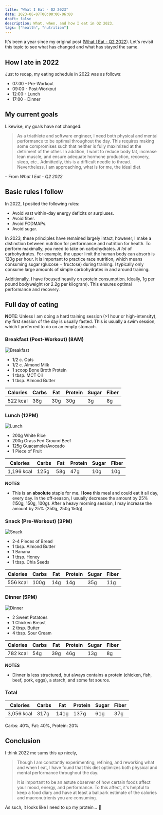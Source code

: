 ```yaml
---
title: "What I Eat - Q2 2023"
date: 2023-06-07T00:00:00-06:00
draft: false
description: What, when, and how I eat in Q2 2023.
tags: ["health", "nutrition"]
---
```


It's been a year since my original post ([What I Eat - Q2 2022](https://nickolaskraus.io/articles/what-i-eat-q2-2022/)). Let's revisit this topic to see what has changed and what has stayed the same.

## How I ate in 2022

Just to recap, my eating schedule in 2022 was as follows:
* 07:00 - Pre-Workout
* 09:00 - Post-Workout
* 12:00 - Lunch
* 17:00 - Dinner

## My current goals

Likewise, my goals have not changed:

>As a triathlete and software engineer, I need both physical and mental performance to be optimal throughout the day. This requires making some compromises such that neither is fully maximized at the detriment of the other. In addition, I want to reduce body fat, increase lean muscle, and ensure adequate hormone production, recovery, sleep, etc.. Admittedly, this is a difficult needle to thread. Nevertheless, I am approaching, what is for me, the ideal diet.

– From *What I Eat - Q2 2022*

## Basic rules I follow

In 2022, I posited the following rules:
* Avoid vast within-day energy deficits or surpluses.
* Avoid fiber.
* Avoid FODMAPs.
* Avoid sugar.

In 2023, these principles have remained largely intact, however, I make a distinction between nutrition for performance and nutrition for health. To perform maximally, you need to take on carbohydrates. *A lot* of carbohydrates. For example, the upper limit the human body can absorb is 120g per hour. It is important to practice race nutrition, which means consuming sugar (glucose + fructose) during training. I typically only consume large amounts of simple carbohydrates in and around training.

Additionally, I have focused heavily on protein consumption. Ideally, 1g per pound bodyweight (or 2.2g per kilogram). This ensures optimal performance and recovery.

## Full day of eating

**NOTE**: Unless I am doing a hard training session (>1 hour or high-intensity), my first session of the day is usually fasted. This is usually a swim session, which I preferred to do on an empty stomach.

### Breakfast (Post-Workout) (8AM)

![Breakfast](/articles/what-i-eat-q2-2023/img/breakfast.png)

* 1/2 c. Oats
* 1/2 c. Almond Milk
* 1 scoop Bone Broth Protein
* 1 tbsp. MCT Oil
* 1 tbsp. Almond Butter

| Calories | Carbs | Fat | Protein | Sugar | Fiber |
| -------- | ----- | --- | ------- | ----- | ----- |
| 522 kcal |   38g | 30g |     30g |    3g |    8g |

### Lunch (12PM)

![Lunch](/articles/what-i-eat-q2-2023/img/lunch.png)

* 200g White Rice
* 200g Grass Fed Ground Beef
* 125g Guacamole/Avocado
* 1 Piece of Fruit

| Calories   | Carbs | Fat | Protein | Sugar | Fiber |
| ---------- | ----- | --- | ------- | ----- | ----- |
| 1,196 kcal |  125g | 58g |     47g |   10g |   10g |

**NOTES**
* This is an **absolute** staple for me. I **love** this meal and could eat it all day, every day. In the off-season, I usually decrease the amount by 25% (150g, 150g, 100g). After a heavy morning session, I may increase the amount by 25% (250g, 250g 150g).

### Snack (Pre-Workout) (3PM)

![Snack](/articles/what-i-eat-q2-2023/img/snack.png)

* 2-4 Pieces of Bread
* 1 tbsp. Almond Butter
* 1 Banana
* 1 tbsp. Honey
* 1 tbsp. Chia Seeds

| Calories | Carbs | Fat | Protein | Sugar | Fiber |
| -------- | ----- | --- | ------- | ----- | ----- |
| 556 kcal |  100g | 14g | 	   14g |   35g |   11g |

### Dinner (5PM)

![Dinner](/articles/what-i-eat-q2-2023/img/dinner.png)

* 2 Sweet Potatoes
* 1 Chicken Breast
* 2 tbsp. Butter
* 4 tbsp. Sour Cream

| Calories | Carbs | Fat | Protein | Sugar | Fiber |
| -------- | ----- | --- | ------- | ----- | ----- |
| 782 kcal |   54g | 39g |     46g |   13g |    8g |

**NOTES**
* Dinner is less structured, but always contains a protein (chicken, fish, beef, pork, eggs), a starch, and some fat source.

### Total

| Calories   | Carbs | Fat  | Protein | Sugar | Fiber |
| ---------- | ----- | ---- | ------- | ----- | ----- |
| 3,056 kcal |  317g | 141g |    137g |   61g |   37g |

Carbs: 40%, Fat: 40%, Protein: 20%

## Conclusion

I think 2022 me sums this up nicely,

>Though I am constantly experimenting, refining, and reworking what and when I eat, I have found that this diet optimizes both physical and mental performance throughout the day.
>
>It is important to be an astute observer of how certain foods affect your mood, energy, and performance. To this affect, it's helpful to keep a food diary and have at least a ballpark estimate of the calories and macronutrients you are consuming.

As such, it looks like I need to up my protein... 🥚

